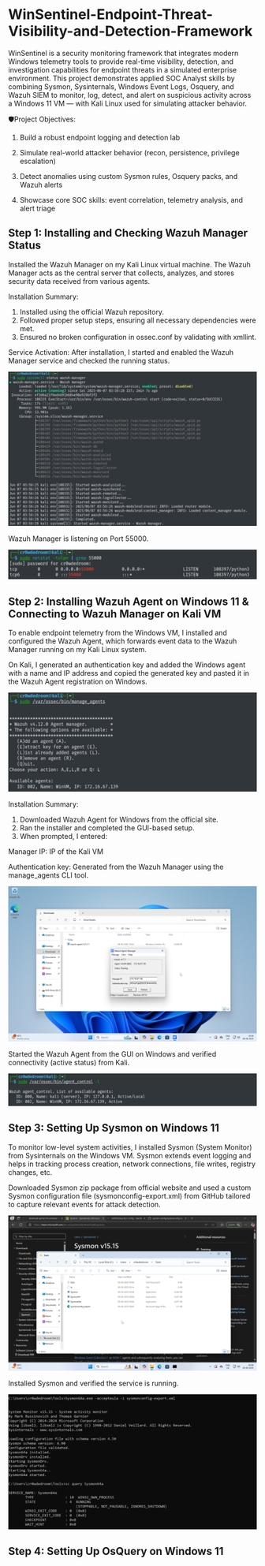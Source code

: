 # WinSentinel-Endpoint-Threat-Visibility-and-Detection-Framework

WinSentinel is a security monitoring framework that integrates modern Windows telemetry tools to provide real-time visibility, detection, and investigation capabilities for endpoint threats in a simulated enterprise environment.
This project demonstrates applied SOC Analyst skills by combining Sysmon, Sysinternals, Windows Event Logs, Osquery, and Wazuh SIEM to monitor, log, detect, and alert on suspicious activity across a Windows 11 VM — with Kali Linux used for simulating attacker behavior.

🛡️Project Objectives:

1) Build a robust endpoint logging and detection lab

2) Simulate real-world attacker behavior (recon, persistence, privilege escalation)

3) Detect anomalies using custom Sysmon rules, Osquery packs, and Wazuh alerts

4) Showcase core SOC skills: event correlation, telemetry analysis, and alert triage


## Step 1: Installing and Checking Wazuh Manager Status
Installed the Wazuh Manager on my Kali Linux virtual machine. The Wazuh Manager acts as the central server that collects, analyzes, and stores security data received from various agents.

Installation Summary:
1) Installed using the official Wazuh repository.
2) Followed proper setup steps, ensuring all necessary dependencies were met.
3) Ensured no broken configuration in ossec.conf by validating with xmllint.

Service Activation:
After installation, I started and enabled the Wazuh Manager service and checked the running status.

![Wazuh Manager Active Status](screenshots/wazuh-manager-active-status.png)

Wazuh Manager is listening on Port 55000.

![Wazuh Manager Port Listening](screenshots/wazuh-manager-port-listening.png)

## Step 2: Installing Wazuh Agent on Windows 11 & Connecting to Wazuh Manager on Kali VM
To enable endpoint telemetry from the Windows VM, I installed and configured the Wazuh Agent, which forwards event data to the Wazuh Manager running on my Kali Linux system.

On Kali, I generated an authentication key and added the Windows agent with a name and IP address and copied the generated key and pasted it in the Wazuh Agent registration on Windows.

![Wazuh Manager Listed Agents](screenshots/wazuh-manager-listed-agents.png)

Installation Summary:
1) Downloaded Wazuh Agent for Windows from the official site.
2) Ran the installer and completed the GUI-based setup.
3) When prompted, I entered:
 
  Manager IP: IP of the Kali VM 
  
  Authentication key: Generated from the Wazuh Manager using the manage_agents CLI tool.
  
![Wazuh Agent Running Status](screenshots/wazuh-agent-running-status.png)

Started the Wazuh Agent from the GUI on Windows and verified connectivity (active status) from Kali.

![Wazuh Agent Active Status](screenshots/wazuh-agent-active-status.png)

## Step 3: Setting Up Sysmon on Windows 11
To monitor low-level system activities, I installed Sysmon (System Monitor) from Sysinternals on the Windows VM. Sysmon extends event logging and helps in tracking process creation, network connections, file writes, registry changes, etc.

Downloaded Sysmon zip package from official website and used a custom Sysmon configuration file (sysmonconfig-export.xml) from GitHub tailored to capture relevant events for attack detection.

![Sysmon Zip Package and Config File](screenshots/sysmon-zip-package-and-config-file.png)

Installed Sysmon and verified the service is running.

![Sysmon Installation and verification](screenshots/sysmon-intallation-and-verification.png)

## Step 4: Setting Up OsQuery on Windows 11 
